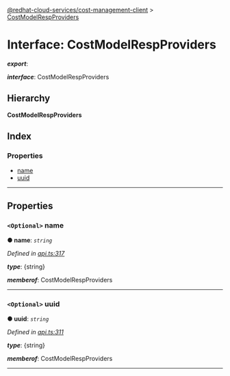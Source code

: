 [@redhat-cloud-services/cost-management-client](../README.md) > [CostModelRespProviders](../interfaces/costmodelrespproviders.md)

# Interface: CostModelRespProviders

*__export__*: 

*__interface__*: CostModelRespProviders

## Hierarchy

**CostModelRespProviders**

## Index

### Properties

* [name](costmodelrespproviders.md#name)
* [uuid](costmodelrespproviders.md#uuid)

---

## Properties

<a id="name"></a>

### `<Optional>` name

**● name**: *`string`*

*Defined in [api.ts:317](https://github.com/RedHatInsights/javascript-clients/blob/master/packages/cost-management/api.ts#L317)*

*__type__*: {string}

*__memberof__*: CostModelRespProviders

___
<a id="uuid"></a>

### `<Optional>` uuid

**● uuid**: *`string`*

*Defined in [api.ts:311](https://github.com/RedHatInsights/javascript-clients/blob/master/packages/cost-management/api.ts#L311)*

*__type__*: {string}

*__memberof__*: CostModelRespProviders

___

